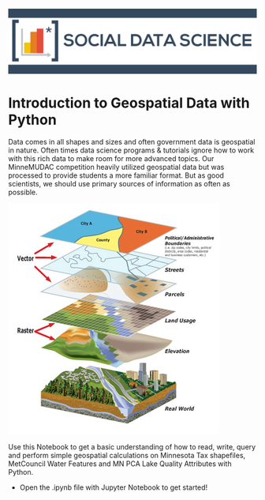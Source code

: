 
![logo](./img/sdsLogo.png)
# Introduction to Geospatial Data with Python

Data comes in all shapes and sizes and often government data is geospatial in nature. Often times data science programs & tutorials ignore how to work with this rich data to make room for more advanced topics. Our MinneMUDAC competition heavily utilized geospatial data but was processed to provide students a more familiar format. But as good scientists, we should use primary sources of information as often as possible.

![logo](./img/gislayers.jpg)

Use this Notebook to get a basic understanding of how to read, write, query and perform simple geospatial calculations on Minnesota Tax shapefiles, MetCouncil Water Features and MN PCA Lake Quality Attributes with Python.

* Open the .ipynb file with Jupyter Notebook to get started!
